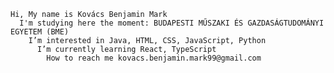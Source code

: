     Hi, My name is Kovács Benjamin Mark
      I'm studying here the moment: BUDAPESTI MŰSZAKI ÉS GAZDASÁGTUDOMÁNYI EGYETEM (BME)
        I’m interested in Java, HTML, CSS, JavaScript, Python
          I’m currently learning React, TypeScript
            How to reach me kovacs.benjamin.mark99@gmail.com

<!---
doki050/doki050 is a ✨ special ✨ repository because its `README.md` (this file) appears on your GitHub profile.
You can click the Preview link to take a look at your changes.
--->
